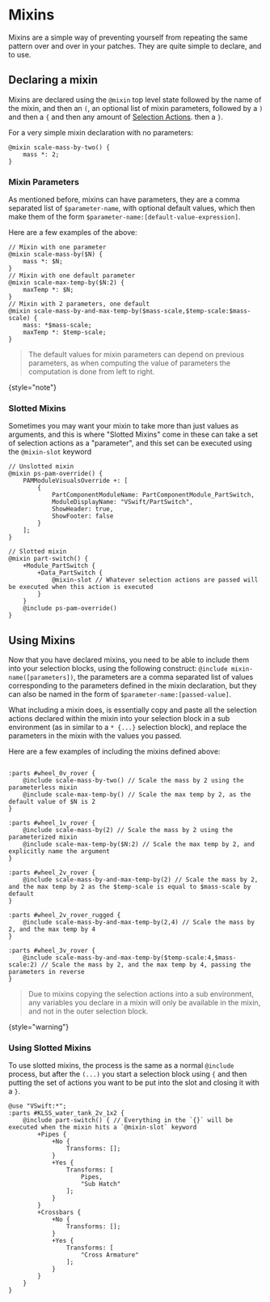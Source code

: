 # Mixins

Mixins are a simple way of preventing yourself from repeating the same pattern over and over in your patches.
They are quite simple to declare, and to use.

## Declaring a mixin

Mixins are declared using the `@mixin` top level state followed by the name of the mixin, and then an `(`, an optional
list of mixin parameters, followed by a `)` and then a `{` and then any amount of [Selection Actions](Selection-Actions.md).
then a `}`.

For a very simple mixin declaration with no parameters:

```
@mixin scale-mass-by-two() {
    mass *: 2;
}
```

### Mixin Parameters

As mentioned before, mixins can have parameters, they are a comma separated list of `$parameter-name`, with optional
default values, which then make them of the form `$parameter-name:[default-value-expression]`.

Here are a few examples of the above:

```
// Mixin with one parameter
@mixin scale-mass-by($N) {
    mass *: $N;
}
// Mixin with one default parameter
@mixin scale-max-temp-by($N:2) {
    maxTemp *: $N;
}
// Mixin with 2 parameters, one default
@mixin scale-mass-by-and-max-temp-by($mass-scale,$temp-scale:$mass-scale) {
    mass: *$mass-scale;
    maxTemp *: $temp-scale;
}
```

> The default values for mixin parameters can depend on previous parameters, as when computing the value of parameters
> the computation is done from left to right.
> 
{style="note"}

### Slotted Mixins

Sometimes you may want your mixin to take more than just values as arguments, and this is where "Slotted Mixins" come in
these can take a set of selection actions as a "parameter", and this set can be executed using the `@mixin-slot` keyword

```
// Unslotted mixin
@mixin ps-pam-override() {
    PAMModuleVisualsOverride +: [
        {
            PartComponentModuleName: PartComponentModule_PartSwitch,
            ModuleDisplayName: "VSwift/PartSwitch",
            ShowHeader: true,
            ShowFooter: false
        }
    ];
}

// Slotted mixin
@mixin part-switch() {
    +Module_PartSwitch {
        +Data_PartSwitch {
            @mixin-slot // Whatever selection actions are passed will be executed when this action is executed
        }
    }
    @include ps-pam-override()
}
```


## Using Mixins

Now that you have declared mixins, you need to be able to include them into your selection blocks, using the following
construct: `@include mixin-name([parameters])`, the parameters are a comma separated list of values corresponding to
the parameters defined in the mixin declaration, but they can also be named in the form of `$parameter-name:[passed-value]`.

What including a mixin does, is essentially copy and paste all the selection actions declared within the mixin into your
selection block in a sub environment (as in similar to a `* {...}` selection block), and replace the parameters in the mixin with the values you passed.

Here are a few examples of including the mixins defined above:

```

:parts #wheel_0v_rover {
    @include scale-mass-by-two() // Scale the mass by 2 using the parameterless mixin
    @include scale-max-temp-by() // Scale the max temp by 2, as the default value of $N is 2
}

:parts #wheel_1v_rover {
    @include scale-mass-by(2) // Scale the mass by 2 using the parameterized mixin
    @include scale-max-temp-by($N:2) // Scale the max temp by 2, and explicitly name the argument
}

:parts #wheel_2v_rover {
    @include scale-mass-by-and-max-temp-by(2) // Scale the mass by 2, and the max temp by 2 as the $temp-scale is equal to $mass-scale by default
}

:parts #wheel_2v_rover_rugged {
    @include scale-mass-by-and-max-temp-by(2,4) // Scale the mass by 2, and the max temp by 4
}

:parts #wheel_3v_rover {
    @include scale-mass-by-and-max-temp-by($temp-scale:4,$mass-scale:2) // Scale the mass by 2, and the max temp by 4, passing the parameters in reverse
}
```


> Due to mixins copying the selection actions into a sub environment, any variables you declare in a mixin will only
> be available in the mixin, and not in the outer selection block.
> 
{style="warning"}

### Using Slotted Mixins

To use slotted mixins, the process is the same as a normal `@include` process, but after the `(...)` you start a selection block using
`{` and then putting the set of actions you want to be put into the slot and closing it with a `}`.

```
@use "VSwift:*";
:parts #KLSS_water_tank_2v_1x2 {
    @include part-switch() { // Everything in the `{}` will be executed when the mixin hits a `@mixin-slot` keyword
        +Pipes {
            +No {
                Transforms: [];
            }
            +Yes {
                Transforms: [
                    Pipes,
                    "Sub Hatch"
                ];
            }
        }
        +Crossbars {
            +No {
                Transforms: [];
            }
            +Yes {
                Transforms: [
                    "Cross Armature"
                ];
            }
        }
    }
}
```